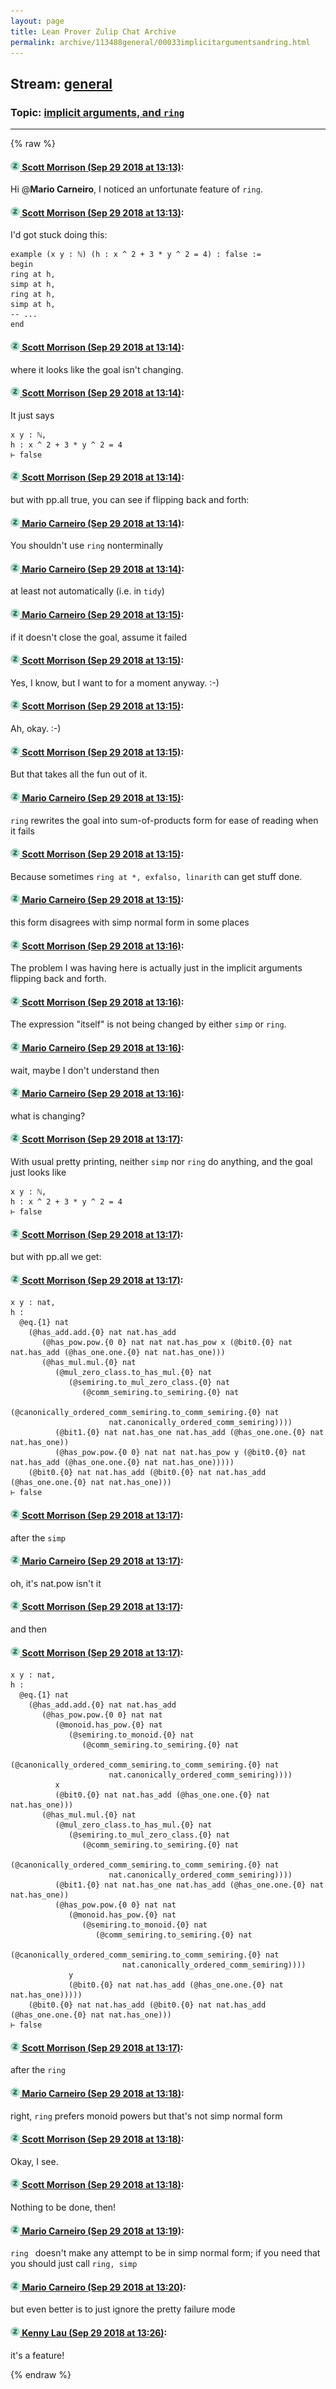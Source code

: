 ```yaml
---
layout: page
title: Lean Prover Zulip Chat Archive 
permalink: archive/113488general/00033implicitargumentsandring.html
---
```


## Stream: [general](index.html)
### Topic: [implicit arguments, and `ring`](00033implicitargumentsandring.html)

---


{% raw %}
#### [![Click to go to Zulip](../../assets/img/zulip2.png) Scott Morrison (Sep 29 2018 at 13:13)](https://leanprover.zulipchat.com/#narrow/stream/113488-general/topic/implicit%20arguments%2C%20and%20%60ring%60/near/134878744):
Hi @**Mario Carneiro**, I noticed an unfortunate feature of `ring`.

#### [![Click to go to Zulip](../../assets/img/zulip2.png) Scott Morrison (Sep 29 2018 at 13:13)](https://leanprover.zulipchat.com/#narrow/stream/113488-general/topic/implicit%20arguments%2C%20and%20%60ring%60/near/134878745):
I'd got stuck doing this:
```
example (x y : ℕ) (h : x ^ 2 + 3 * y ^ 2 = 4) : false :=
begin
ring at h,
simp at h,
ring at h,
simp at h,
-- ...
end
```

#### [![Click to go to Zulip](../../assets/img/zulip2.png) Scott Morrison (Sep 29 2018 at 13:14)](https://leanprover.zulipchat.com/#narrow/stream/113488-general/topic/implicit%20arguments%2C%20and%20%60ring%60/near/134878784):
where it looks like the goal isn't changing.

#### [![Click to go to Zulip](../../assets/img/zulip2.png) Scott Morrison (Sep 29 2018 at 13:14)](https://leanprover.zulipchat.com/#narrow/stream/113488-general/topic/implicit%20arguments%2C%20and%20%60ring%60/near/134878788):
It just says 
```
x y : ℕ,
h : x ^ 2 + 3 * y ^ 2 = 4
⊢ false
```

#### [![Click to go to Zulip](../../assets/img/zulip2.png) Scott Morrison (Sep 29 2018 at 13:14)](https://leanprover.zulipchat.com/#narrow/stream/113488-general/topic/implicit%20arguments%2C%20and%20%60ring%60/near/134878791):
but with pp.all true, you can see if flipping back and forth:

#### [![Click to go to Zulip](../../assets/img/zulip2.png) Mario Carneiro (Sep 29 2018 at 13:14)](https://leanprover.zulipchat.com/#narrow/stream/113488-general/topic/implicit%20arguments%2C%20and%20%60ring%60/near/134878803):
You shouldn't use `ring` nonterminally

#### [![Click to go to Zulip](../../assets/img/zulip2.png) Mario Carneiro (Sep 29 2018 at 13:14)](https://leanprover.zulipchat.com/#narrow/stream/113488-general/topic/implicit%20arguments%2C%20and%20%60ring%60/near/134878808):
at least not automatically (i.e. in `tidy`)

#### [![Click to go to Zulip](../../assets/img/zulip2.png) Mario Carneiro (Sep 29 2018 at 13:15)](https://leanprover.zulipchat.com/#narrow/stream/113488-general/topic/implicit%20arguments%2C%20and%20%60ring%60/near/134878815):
if it doesn't close the goal, assume it failed

#### [![Click to go to Zulip](../../assets/img/zulip2.png) Scott Morrison (Sep 29 2018 at 13:15)](https://leanprover.zulipchat.com/#narrow/stream/113488-general/topic/implicit%20arguments%2C%20and%20%60ring%60/near/134878817):
Yes, I know, but I want to for a moment anyway. :-)

#### [![Click to go to Zulip](../../assets/img/zulip2.png) Scott Morrison (Sep 29 2018 at 13:15)](https://leanprover.zulipchat.com/#narrow/stream/113488-general/topic/implicit%20arguments%2C%20and%20%60ring%60/near/134878818):
Ah, okay. :-)

#### [![Click to go to Zulip](../../assets/img/zulip2.png) Scott Morrison (Sep 29 2018 at 13:15)](https://leanprover.zulipchat.com/#narrow/stream/113488-general/topic/implicit%20arguments%2C%20and%20%60ring%60/near/134878821):
But that takes all the fun out of it.

#### [![Click to go to Zulip](../../assets/img/zulip2.png) Mario Carneiro (Sep 29 2018 at 13:15)](https://leanprover.zulipchat.com/#narrow/stream/113488-general/topic/implicit%20arguments%2C%20and%20%60ring%60/near/134878823):
`ring` rewrites the goal into sum-of-products form for ease of reading when it fails

#### [![Click to go to Zulip](../../assets/img/zulip2.png) Scott Morrison (Sep 29 2018 at 13:15)](https://leanprover.zulipchat.com/#narrow/stream/113488-general/topic/implicit%20arguments%2C%20and%20%60ring%60/near/134878827):
Because sometimes `ring at *, exfalso, linarith` can get stuff done.

#### [![Click to go to Zulip](../../assets/img/zulip2.png) Mario Carneiro (Sep 29 2018 at 13:15)](https://leanprover.zulipchat.com/#narrow/stream/113488-general/topic/implicit%20arguments%2C%20and%20%60ring%60/near/134878829):
this form disagrees with simp normal form in some places

#### [![Click to go to Zulip](../../assets/img/zulip2.png) Scott Morrison (Sep 29 2018 at 13:16)](https://leanprover.zulipchat.com/#narrow/stream/113488-general/topic/implicit%20arguments%2C%20and%20%60ring%60/near/134878870):
The problem I was having here is actually just in the implicit arguments flipping back and forth.

#### [![Click to go to Zulip](../../assets/img/zulip2.png) Scott Morrison (Sep 29 2018 at 13:16)](https://leanprover.zulipchat.com/#narrow/stream/113488-general/topic/implicit%20arguments%2C%20and%20%60ring%60/near/134878874):
The expression "itself" is not being changed by either `simp` or `ring`.

#### [![Click to go to Zulip](../../assets/img/zulip2.png) Mario Carneiro (Sep 29 2018 at 13:16)](https://leanprover.zulipchat.com/#narrow/stream/113488-general/topic/implicit%20arguments%2C%20and%20%60ring%60/near/134878881):
wait, maybe I don't understand then

#### [![Click to go to Zulip](../../assets/img/zulip2.png) Mario Carneiro (Sep 29 2018 at 13:16)](https://leanprover.zulipchat.com/#narrow/stream/113488-general/topic/implicit%20arguments%2C%20and%20%60ring%60/near/134878882):
what is changing?

#### [![Click to go to Zulip](../../assets/img/zulip2.png) Scott Morrison (Sep 29 2018 at 13:17)](https://leanprover.zulipchat.com/#narrow/stream/113488-general/topic/implicit%20arguments%2C%20and%20%60ring%60/near/134878894):
With usual pretty printing, neither `simp` nor `ring` do anything, and the goal just looks like
```
x y : ℕ,
h : x ^ 2 + 3 * y ^ 2 = 4
⊢ false
```

#### [![Click to go to Zulip](../../assets/img/zulip2.png) Scott Morrison (Sep 29 2018 at 13:17)](https://leanprover.zulipchat.com/#narrow/stream/113488-general/topic/implicit%20arguments%2C%20and%20%60ring%60/near/134878896):
but with pp.all we get:

#### [![Click to go to Zulip](../../assets/img/zulip2.png) Scott Morrison (Sep 29 2018 at 13:17)](https://leanprover.zulipchat.com/#narrow/stream/113488-general/topic/implicit%20arguments%2C%20and%20%60ring%60/near/134878898):
```
x y : nat,
h :
  @eq.{1} nat
    (@has_add.add.{0} nat nat.has_add
       (@has_pow.pow.{0 0} nat nat nat.has_pow x (@bit0.{0} nat nat.has_add (@has_one.one.{0} nat nat.has_one)))
       (@has_mul.mul.{0} nat
          (@mul_zero_class.to_has_mul.{0} nat
             (@semiring.to_mul_zero_class.{0} nat
                (@comm_semiring.to_semiring.{0} nat
                   (@canonically_ordered_comm_semiring.to_comm_semiring.{0} nat
                      nat.canonically_ordered_comm_semiring))))
          (@bit1.{0} nat nat.has_one nat.has_add (@has_one.one.{0} nat nat.has_one))
          (@has_pow.pow.{0 0} nat nat nat.has_pow y (@bit0.{0} nat nat.has_add (@has_one.one.{0} nat nat.has_one)))))
    (@bit0.{0} nat nat.has_add (@bit0.{0} nat nat.has_add (@has_one.one.{0} nat nat.has_one)))
⊢ false
```

#### [![Click to go to Zulip](../../assets/img/zulip2.png) Scott Morrison (Sep 29 2018 at 13:17)](https://leanprover.zulipchat.com/#narrow/stream/113488-general/topic/implicit%20arguments%2C%20and%20%60ring%60/near/134878899):
after the `simp`

#### [![Click to go to Zulip](../../assets/img/zulip2.png) Mario Carneiro (Sep 29 2018 at 13:17)](https://leanprover.zulipchat.com/#narrow/stream/113488-general/topic/implicit%20arguments%2C%20and%20%60ring%60/near/134878900):
oh, it's nat.pow isn't it

#### [![Click to go to Zulip](../../assets/img/zulip2.png) Scott Morrison (Sep 29 2018 at 13:17)](https://leanprover.zulipchat.com/#narrow/stream/113488-general/topic/implicit%20arguments%2C%20and%20%60ring%60/near/134878901):
and then

#### [![Click to go to Zulip](../../assets/img/zulip2.png) Scott Morrison (Sep 29 2018 at 13:17)](https://leanprover.zulipchat.com/#narrow/stream/113488-general/topic/implicit%20arguments%2C%20and%20%60ring%60/near/134878905):
```
x y : nat,
h :
  @eq.{1} nat
    (@has_add.add.{0} nat nat.has_add
       (@has_pow.pow.{0 0} nat nat
          (@monoid.has_pow.{0} nat
             (@semiring.to_monoid.{0} nat
                (@comm_semiring.to_semiring.{0} nat
                   (@canonically_ordered_comm_semiring.to_comm_semiring.{0} nat
                      nat.canonically_ordered_comm_semiring))))
          x
          (@bit0.{0} nat nat.has_add (@has_one.one.{0} nat nat.has_one)))
       (@has_mul.mul.{0} nat
          (@mul_zero_class.to_has_mul.{0} nat
             (@semiring.to_mul_zero_class.{0} nat
                (@comm_semiring.to_semiring.{0} nat
                   (@canonically_ordered_comm_semiring.to_comm_semiring.{0} nat
                      nat.canonically_ordered_comm_semiring))))
          (@bit1.{0} nat nat.has_one nat.has_add (@has_one.one.{0} nat nat.has_one))
          (@has_pow.pow.{0 0} nat nat
             (@monoid.has_pow.{0} nat
                (@semiring.to_monoid.{0} nat
                   (@comm_semiring.to_semiring.{0} nat
                      (@canonically_ordered_comm_semiring.to_comm_semiring.{0} nat
                         nat.canonically_ordered_comm_semiring))))
             y
             (@bit0.{0} nat nat.has_add (@has_one.one.{0} nat nat.has_one)))))
    (@bit0.{0} nat nat.has_add (@bit0.{0} nat nat.has_add (@has_one.one.{0} nat nat.has_one)))
⊢ false
```

#### [![Click to go to Zulip](../../assets/img/zulip2.png) Scott Morrison (Sep 29 2018 at 13:17)](https://leanprover.zulipchat.com/#narrow/stream/113488-general/topic/implicit%20arguments%2C%20and%20%60ring%60/near/134878906):
after the `ring`

#### [![Click to go to Zulip](../../assets/img/zulip2.png) Mario Carneiro (Sep 29 2018 at 13:18)](https://leanprover.zulipchat.com/#narrow/stream/113488-general/topic/implicit%20arguments%2C%20and%20%60ring%60/near/134878947):
right, `ring` prefers monoid powers but that's not simp normal form

#### [![Click to go to Zulip](../../assets/img/zulip2.png) Scott Morrison (Sep 29 2018 at 13:18)](https://leanprover.zulipchat.com/#narrow/stream/113488-general/topic/implicit%20arguments%2C%20and%20%60ring%60/near/134878950):
Okay, I see.

#### [![Click to go to Zulip](../../assets/img/zulip2.png) Scott Morrison (Sep 29 2018 at 13:18)](https://leanprover.zulipchat.com/#narrow/stream/113488-general/topic/implicit%20arguments%2C%20and%20%60ring%60/near/134878951):
Nothing to be done, then!

#### [![Click to go to Zulip](../../assets/img/zulip2.png) Mario Carneiro (Sep 29 2018 at 13:19)](https://leanprover.zulipchat.com/#narrow/stream/113488-general/topic/implicit%20arguments%2C%20and%20%60ring%60/near/134878962):
`ring ` doesn't make any attempt to be in simp normal form; if you need that you should just call `ring, simp`

#### [![Click to go to Zulip](../../assets/img/zulip2.png) Mario Carneiro (Sep 29 2018 at 13:20)](https://leanprover.zulipchat.com/#narrow/stream/113488-general/topic/implicit%20arguments%2C%20and%20%60ring%60/near/134878965):
but even better is to just ignore the pretty failure mode

#### [![Click to go to Zulip](../../assets/img/zulip2.png) Kenny Lau (Sep 29 2018 at 13:26)](https://leanprover.zulipchat.com/#narrow/stream/113488-general/topic/implicit%20arguments%2C%20and%20%60ring%60/near/134879165):
it's a feature!


{% endraw %}
